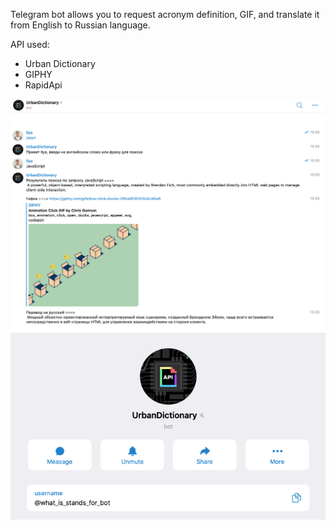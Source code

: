 Telegram bot allows you to request acronym definition, GIF, and translate it from English to Russian language.

API used:

- Urban Dictionary
- GIPHY
- RapidApi

<img width="800" alt="2021-09-19_16-02" src="screenshots/2021-09-19_16-02.png">
<img width="800" alt="2021-09-19_16-03" src="screenshots/2021-09-19_16-03.png">
